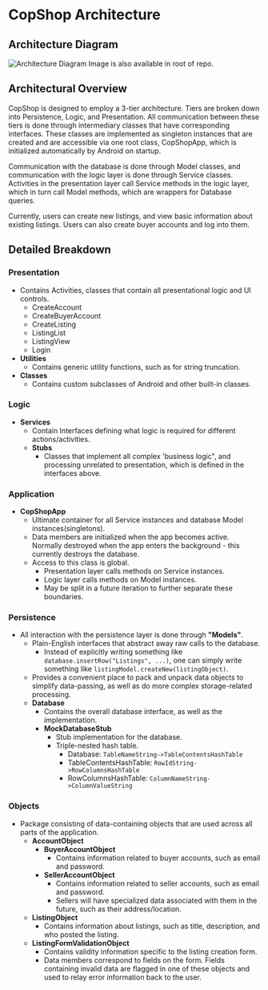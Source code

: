 # CopShop Architecture
## Architecture Diagram
![Architecture Diagram](https://i.imgur.com/3QJR5Rk.png)
Image is also available in root of repo.

## Architectural Overview
CopShop is designed to employ a 3-tier architecture. Tiers are broken down into Persistence, Logic, and Presentation. All communication between these tiers is done through intermediary classes that have corresponding interfaces. These classes are implemented as singleton instances that are created and are accessible via one root class, CopShopApp, which is initialized automatically by Android on startup.   

Communication with the database is done through Model classes, and communication with the logic layer is done through Service classes. Activities in the presentation layer call Service methods in the logic layer, which in turn call Model methods, which are wrappers for Database queries.  

Currently, users can create new listings, and view basic information about existing listings. Users can also create buyer accounts and log into them.  

## Detailed Breakdown
### Presentation
- Contains Activities, classes that contain all presentational logic and UI controls.
	- CreateAccount
 	- CreateBuyerAccount
	- CreateListing
	- ListingList
	- ListingView
	- Login
- **Utilities**
	-  Contains generic utility functions, such as for string truncation.
- **Classes**
	- Contains custom subclasses of Android and other built-in classes.
	
### Logic
- **Services**
	- Contain Interfaces defining what logic is required for different actions/activities.
	- **Stubs**
		- Classes that implement all complex 'business logic", and processing unrelated to presentation, which is defined in the interfaces above. 

### Application
- **CopShopApp**
	- Ultimate container for all Service instances and database Model instances(singletons). 
	- Data members are initialized when the app becomes active. Normally destroyed when the app enters the background - this currently destroys the database.
	- Access to this class is global.
		- Presentation layer calls methods on Service instances.
		- Logic layer calls methods on Model instances. 
		- May be split in a future iteration to further separate these boundaries.

### Persistence
- All interaction with the persistence layer is done through **"Models"**.
	- Plain-English interfaces that abstract away raw calls to the database. 
		- Instead of explicitly writing something like `database.insertRow("Listings", ...)`, one can simply write something like `listingModel.createNew(listingObject)`.
	- Provides a convenient place to pack and unpack data objects to simplify data-passing, as well as do more complex storage-related processing.
	- **Database**
		- Contains the overall database interface, as well as the implementation.
		- **MockDatabaseStub** 
			- Stub implementation for the database.
			- Triple-nested hash table.
				- Database: `TableNameString->TableContentsHashTable`
				- TableContentsHashTable: `RowIdString->RowColumnsHashTable`
				- RowColumnsHashTable: `ColumnNameString->ColumnValueString`

### Objects
- Package consisting of data-containing objects that are used across all parts of the application.
	- **AccountObject**
		- **BuyerAccountObject**
			- Contains information related to buyer accounts, such as email and password.
		- **SellerAccountObject**
			- Contains information related to seller accounts, such as email and password.
			- Sellers will have specialized data associated with them in the future, such as their address/location.
	- **ListingObject**
		- Contains information about listings, such as title, description, and who posted the listing.
	- **ListingFormValidationObject**
		- Contains validity information specific to the listing creation form.
		- Data members correspond to fields on the form. Fields containing invalid data are flagged in one of these objects and used to relay error information back to the user.